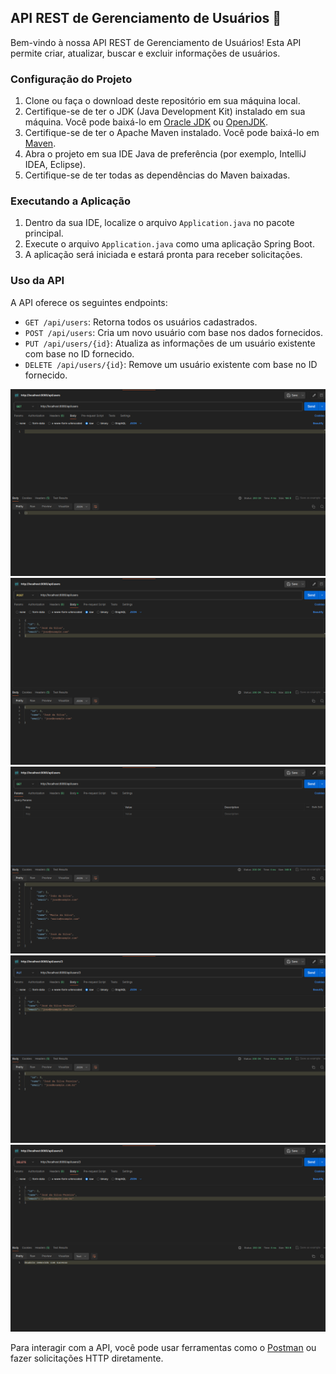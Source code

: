 ## API REST de Gerenciamento de Usuários 🚀

Bem-vindo à nossa API REST de Gerenciamento de Usuários! Esta API permite criar, atualizar, buscar e excluir informações de usuários.

### Configuração do Projeto

1. Clone ou faça o download deste repositório em sua máquina local.
2. Certifique-se de ter o JDK (Java Development Kit) instalado em sua máquina. Você pode baixá-lo em [Oracle JDK](https://www.oracle.com/java/technologies/javase-jdk11-downloads.html) ou [OpenJDK](https://adoptopenjdk.net/).
3. Certifique-se de ter o Apache Maven instalado. Você pode baixá-lo em [Maven](https://maven.apache.org/download.cgi).
4. Abra o projeto em sua IDE Java de preferência (por exemplo, IntelliJ IDEA, Eclipse).
5. Certifique-se de ter todas as dependências do Maven baixadas.

### Executando a Aplicação

1. Dentro da sua IDE, localize o arquivo `Application.java` no pacote principal.
2. Execute o arquivo `Application.java` como uma aplicação Spring Boot.
3. A aplicação será iniciada e estará pronta para receber solicitações.

### Uso da API

A API oferece os seguintes endpoints:

- `GET /api/users`: Retorna todos os usuários cadastrados.
- `POST /api/users`: Cria um novo usuário com base nos dados fornecidos.
- `PUT /api/users/{id}`: Atualiza as informações de um usuário existente com base no ID fornecido.
- `DELETE /api/users/{id}`: Remove um usuário existente com base no ID fornecido.

![Imagem de Exemplo 1](assets/img.png)
![Imagem de Exemplo 1](assets/img_1.png)
![Imagem de Exemplo 1](assets/img_2.png)
![Imagem de Exemplo 1](assets/img_3.png)
![Imagem de Exemplo 1](assets/img_4.png)

Para interagir com a API, você pode usar ferramentas como o [Postman](https://www.postman.com/downloads/) ou fazer solicitações HTTP diretamente.
